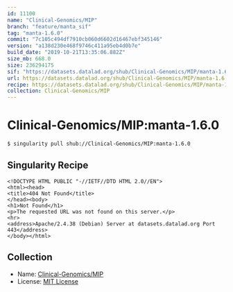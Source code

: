 ```yaml
---
id: 11100
name: "Clinical-Genomics/MIP"
branch: "feature/manta_sif"
tag: "manta-1.6.0"
commit: "7c105c494df7910cb060d6602d16467ebf345146"
version: "a138d230e468f9746c411a95eb4d0b7e"
build_date: "2019-10-21T13:35:06.882Z"
size_mb: 668.0
size: 236294175
sif: "https://datasets.datalad.org/shub/Clinical-Genomics/MIP/manta-1.6.0/2019-10-21-7c105c49-a138d230/a138d230e468f9746c411a95eb4d0b7e.sif"
url: https://datasets.datalad.org/shub/Clinical-Genomics/MIP/manta-1.6.0/2019-10-21-7c105c49-a138d230/
recipe: https://datasets.datalad.org/shub/Clinical-Genomics/MIP/manta-1.6.0/2019-10-21-7c105c49-a138d230/Singularity
collection: Clinical-Genomics/MIP
---
```


# Clinical-Genomics/MIP:manta-1.6.0

```bash
$ singularity pull shub://Clinical-Genomics/MIP:manta-1.6.0
```

## Singularity Recipe

```singularity
<!DOCTYPE HTML PUBLIC "-//IETF//DTD HTML 2.0//EN">
<html><head>
<title>404 Not Found</title>
</head><body>
<h1>Not Found</h1>
<p>The requested URL was not found on this server.</p>
<hr>
<address>Apache/2.4.38 (Debian) Server at datasets.datalad.org Port 443</address>
</body></html>
```

## Collection

 - Name: [Clinical-Genomics/MIP](https://github.com/Clinical-Genomics/MIP)
 - License: [MIT License](https://api.github.com/licenses/mit)

